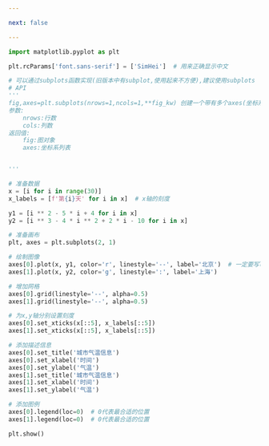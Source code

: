 ```yaml
---

next: false

---
```




<BlogInfo id="543" title="21.在多个坐标系下绘图" author="白日梦想猿" pv=0 read_times=0 pre_cost_time="0分54秒" category="matplotlib学习" tag_list="['matplotlib学习']" create_time="2021.08.19 15:20:10" update_time="2021.08.19 15:32:47" />

```python
import matplotlib.pyplot as plt

plt.rcParams['font.sans-serif'] = ['SimHei']  # 用来正确显示中文

# 可以通过subplots函数实现(旧版本中有subplot,使用起来不方便),建议使用subplots
# API
'''
fig,axes=plt.subplots(nrows=1,ncols=1,**fig_kw) 创建一个带有多个axes(坐标系/绘图区)的图
参数:
    nrows:行数
    cols:列数
返回值:
    fig:图对象
    axes:坐标系列表


'''

# 准备数据
x = [i for i in range(30)]
x_labels = [f'第{i}天' for i in x]  # x轴的刻度

y1 = [i ** 2 - 5 * i + 4 for i in x]
y2 = [i ** 3 - 4 * i ** 2 + 2 * i - 10 for i in x]

# 准备画布
plt, axes = plt.subplots(2, 1)

# 绘制图像
axes[0].plot(x, y1, color='r', linestyle='--', label='北京')  # 一定要写label否则图例无法正常显示
axes[1].plot(x, y2, color='g', linestyle=':', label='上海')

# 增加网格
axes[0].grid(linestyle='--', alpha=0.5)
axes[1].grid(linestyle='--', alpha=0.5)

# 为x,y轴分别设置刻度
axes[0].set_xticks(x[::5], x_labels[::5])
axes[1].set_xticks(x[::5], x_labels[::5])

# 添加描述信息
axes[0].set_title('城市气温信息')
axes[0].set_xlabel('时间')
axes[0].set_ylabel('气温')
axes[1].set_title('城市气温信息')
axes[1].set_xlabel('时间')
axes[1].set_ylabel('气温')

# 添加图例
axes[0].legend(loc=0)  # 0代表最合适的位置
axes[1].legend(loc=0)  # 0代表最合适的位置

plt.show()

```



<ActionBox />
